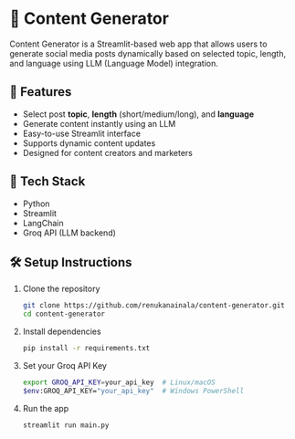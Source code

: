 

# 📄 Content Generator

Content Generator is a Streamlit-based web app that allows users to generate social media posts dynamically based on selected topic, length, and language using LLM (Language Model) integration.

## 🚀 Features

* Select post **topic**, **length** (short/medium/long), and **language**
* Generate content instantly using an LLM
* Easy-to-use Streamlit interface
* Supports dynamic content updates
* Designed for content creators and marketers

## 🔧 Tech Stack

* Python
* Streamlit
* LangChain
* Groq API (LLM backend)

## 🛠️ Setup Instructions

1. Clone the repository

   ```bash
   git clone https://github.com/renukanainala/content-generator.git
   cd content-generator
   ```

2. Install dependencies

   ```bash
   pip install -r requirements.txt
   ```

3. Set your Groq API Key

   ```bash
   export GROQ_API_KEY=your_api_key  # Linux/macOS  
   $env:GROQ_API_KEY="your_api_key"  # Windows PowerShell
   ```

4. Run the app

   ```bash
   streamlit run main.py
   ```

